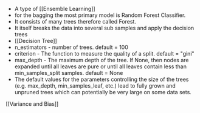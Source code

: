 * A type of [[Ensemble Learning]]
* for the bagging the most primary model is Random Forest Classifier.
* It consists of many trees therefore called Forest.
* It itself breaks the data into several sub samples and apply the decision trees
* [[Decision Tree]]
* n_estimators - number of trees. default = 100
* criterion - The function to measure the quality of a split. default = "gini"
* max_depth - The maximum depth of the tree. If None, then nodes are expanded until all leaves are pure or until all leaves contain less than min_samples_split samples. default = None
* The default values for the parameters controlling the size of the trees (e.g. max_depth, min_samples_leaf, etc.) lead to fully grown and unpruned trees which can potentially be very large on some data sets.

[[Variance and Bias]]